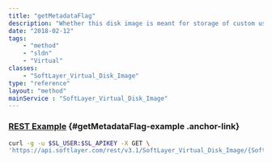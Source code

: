 ```yaml
---
title: "getMetadataFlag"
description: "Whether this disk image is meant for storage of custom user data supplied with a Cloud Computing Instance order."
date: "2018-02-12"
tags:
    - "method"
    - "sldn"
    - "Virtual"
classes:
    - "SoftLayer_Virtual_Disk_Image"
type: "reference"
layout: "method"
mainService : "SoftLayer_Virtual_Disk_Image"
---
```


### [REST Example](#getMetadataFlag-example) <a href="/article/rest/"><i class="fas fa-question"></i></a> {#getMetadataFlag-example .anchor-link} 
```bash
curl -g -u $SL_USER:$SL_APIKEY -X GET \
'https://api.softlayer.com/rest/v3.1/SoftLayer_Virtual_Disk_Image/{SoftLayer_Virtual_Disk_ImageID}/getMetadataFlag'
```
